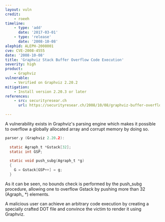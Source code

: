 ```yaml
---
layout: vuln
credit:
    - roeeh
timeline:
    - type: 'add'
      date: '2017-03-01'
    - type: 'release'
      date: '2008-10-08' 
alephid: ALEPH-2008001
cve: CVE-2008-4555
date: '2008-10-08'
title: 'Graphviz Stack Buffer Overflow Code Execution'
severity: high
product:
    - Graphviz
vulnerable: 
    - Verified on Graphviz 2.20.2
mitigation: 
    - Install version 2.20.3 or later
references:
    - src: securityresear.ch
      url: https://securityresear.ch/2008/10/08/graphviz-buffer-overflow-code-execution/
   
---
```

A vulnerability exists in Graphviz's parsing engine which makes it possible to overflow a globally allocated array and corrupt memory by doing so.
```c
parser.y (Graphviz 2.20.2):
  
  static Agraph_t *Gstack[32];
  static int GSP; 
  
  static void push_subg(Agraph_t *g)
  {
    G = Gstack[GSP++] = g;
  }
```
As it can be seen, no bounds check is performed by the push_subg procedure, allowing one to overflow Gstack by pushing more than 32 (Agraph_  *) elements.

A malicious user can achieve an arbitrary code execution by creating a specially crafted DOT file and convince the victim to render it using Graphviz. 



